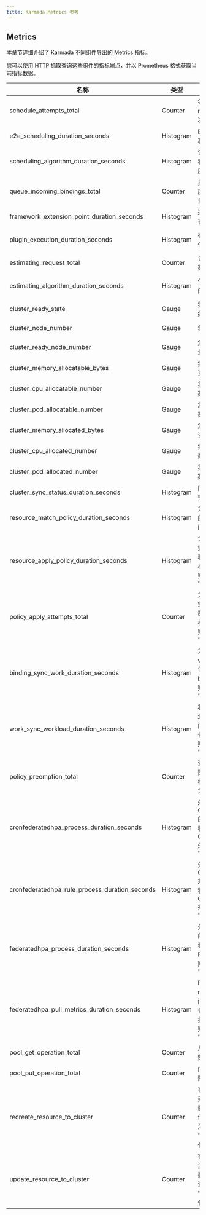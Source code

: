 ```yaml
---
title: Karmada Metrics 参考
---
```


## Metrics

本章节详细介绍了 Karmada 不同组件导出的 Metrics 指标。

您可以使用 HTTP 抓取查询这些组件的指标端点，并以 Prometheus 格式获取当前指标数据。

| 名称                                             | 类型        | 帮助                                                                                          | 标签                                    | 源组件                                          |
|------------------------------------------------|-----------|---------------------------------------------------------------------------------------------|---------------------------------------|----------------------------------------------|
| schedule_attempts_total                        | Counter   | 尝试调度 resourceBinding 的次数                                                                    | result<br/>schedule_type              | karmada-scheduler                            |
| e2e_scheduling_duration_seconds                | Histogram | E2E 调度延迟 (单位秒)                                                                              | result<br/>schedule_type              | karmada-scheduler                            |
| scheduling_algorithm_duration_seconds          | Histogram | 调度算法延迟 (单位秒，不包括 scale 调度器)                                                                  | schedule_step                         | karmada-scheduler                            |
| queue_incoming_bindings_total                  | Counter   | 按事件类型添加到调度队列的 bindings 数量                                                                   | event                                 | karmada-scheduler                            |
| framework_extension_point_duration_seconds     | Histogram | 运行特定扩展点的所有插件的延迟                                                                             | extension_point<br/>result            | karmada-scheduler                            |
| plugin_execution_duration_seconds              | Histogram | 在特定扩展点运行插件的持续时间                                                                             | plugin<br/>extension_point<br/>result | karmada-scheduler                            |
| estimating_request_total                       | Counter   | 调度器估算器的请求数                                                                                  | result<br/>type                       | karmada_scheduler_estimator                  |
| estimating_algorithm_duration_seconds          | Histogram | 估算每个步骤的算法的延迟(单位秒)                                                                           | result<br/>type<br/>step              | karmada_scheduler_estimator                  |
| cluster_ready_state                            | Gauge     | 集群的状态 (1 代表就绪, 0 代表其他)                                                                      | cluster_name                          | karmada-controller-manager<br/>karmada-agent |
| cluster_node_number                            | Gauge     | 集群中节点的数量                                                                                    | cluster_name                          | karmada-controller-manager<br/>karmada-agent |
| cluster_ready_node_number                      | Gauge     | 集群中就绪节点的数量                                                                                  | cluster_name                          | karmada-controller-manager<br/>karmada-agent |
| cluster_memory_allocatable_bytes               | Gauge     | 集群中可分配的内存资源 (单位字节)                                                                          | cluster_name                          | karmada-controller-manager<br/>karmada-agent |
| cluster_cpu_allocatable_number                 | Gauge     | 集群中可分配的 CPU 数量                                                                              | cluster_name                          | karmada-controller-manager<br/>karmada-agent |
| cluster_pod_allocatable_number                 | Gauge     | 集群中可分配的 Pod 数量                                                                              | cluster_name                          | karmada-controller-manager<br/>karmada-agent |
| cluster_memory_allocated_bytes                 | Gauge     | 集群中已分配的内存资源 (单位字节)                                                                          | cluster_name                          | karmada-controller-manager<br/>karmada-agent |
| cluster_cpu_allocated_number                   | Gauge     | 集群中已分配的 CPU 数量                                                                              | cluster_name                          | karmada-controller-manager<br/>karmada-agent |
| cluster_pod_allocated_number                   | Gauge     | 集群中已分配的 Pod 数量                                                                              | cluster_name                          | karmada-controller-manager<br/>karmada-agent |
| cluster_sync_status_duration_seconds           | Histogram | 同步一次群集状态的持续时间 (单位秒)                                                                         | cluster_name                          | karmada-controller-manager<br/>karmada-agent |
| resource_match_policy_duration_seconds         | Histogram | 为资源模板找到匹配的调度策略的持续时间 (单位秒)                                                                   | /                                     | karmada-controller-manager                   |
| resource_apply_policy_duration_seconds         | Histogram | 为资源模板应用调度策略的持续时间 (单位秒)，"error" 代表资源模板应用该策略失败，否则为 "success"                                  | result                                | karmada-controller-manager                   |
| policy_apply_attempts_total                    | Counter   | 为资源模板应用调度策略的尝试次数次数，"error" 代表资源模板应用该策略失败，否则为 "success"                                      | result                                | karmada-controller-manager                   |
| binding_sync_work_duration_seconds             | Histogram | 为 binding 对象同步 work 的持续时间 (单位秒)，"error" 代表为 binding 同步 work 失败，否则为 "success"                | result                                | karmada-controller-manager                   |
| work_sync_workload_duration_seconds            | Histogram | 将 workload 对象同步到目标群集的持续时间 (单位秒)，"error" 代表同步 workload 失败，否则为 "success"                      | result                                | karmada-controller-manager<br/>karmada-agent |
| policy_preemption_total                        | Counter   | 资源模板的抢占次数，"error" 代表资源模版抢占失败，否则为 "success"                                                  | result                                | karmada-controller-manager                   |
| cronfederatedhpa_process_duration_seconds      | Histogram | 处理 CronFederatedHPA 的持续时间 (单位秒)，"error" 代表处理 CronFederatedHPA 失败，否则为 "success"              | result                                | karmada-controller-manager                   |
| cronfederatedhpa_rule_process_duration_seconds | Histogram | 处理 CronFederatedHPA 规则的持续时间 (单位秒)，"error" 代表处理 CronFederatedHPA 规则失败，否则为 "success"          | result                                | karmada-controller-manager                   |
| federatedhpa_process_duration_seconds          | Histogram | 处理 FederatedHPA 的持续时间 (单位秒)，"error" 代表处理 FederatedHPA 失败，否则为 "success"                      | result                                | karmada-controller-manager                   |
| federatedhpa_pull_metrics_duration_seconds     | Histogram | FederatedHPA 拉取 metrics 指标所需的时间 (单位秒)，"error" 代表 FederatedHPA 拉取 metrics 指标失败，否则为 "success" | result<br/>metricType                 | karmada-controller-manager                   |
| pool_get_operation_total                       | Counter   | 从池中拉数据的总次数                                                                                  | name<br/>from                         | karmada-controller-manager<br/>karmada-agent |
| pool_put_operation_total                       | Counter   | 向池中推数据的总次数                                                                                  | name<br/>to                           | karmada-controller-manager<br/>karmada-agent |
| recreate_resource_to_cluster                   | Counter   | 在成员集群中重新创建资源的操作次数，"error" 代表重新创建资源失败，否则为 "success"，"cluster" 代表目标成员集群                       | result<br/>apiversion<br/>kind<br/>cluster | karmada-controller-manager                   |
| update_resource_to_cluster                     | Counter   | 在成员集群中更新资源的操作次数，"error" 代表更新资源失败，否则为 "success"，"cluster" 代表目标成员集群                           | result<br/>apiversion<br/>kind<br/>cluster | karmada-controller-manager                   |
